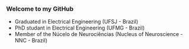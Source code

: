 ### Welcome to my GitHub

- Graduated in Electrical Engineering (UFSJ - Brazil)
- PhD studant in Electrical Engineering (UFMG - Brazil)
- Member of the Núcelo de Neurociências (Nucleus of Neuroscience - NNC - Brazil)

<!--
**mcjpedro/mcjpedro** is a ✨ _special_ ✨ repository because its `README.md` (this file) appears on your GitHub profile.
Here are some ideas to get you started:
- Graduated in Electrical Engineering (UFSJ)
- Master's Degree studant in Electrical Engineering (UFMG)
- Member of the Neuroscience Center (UFMG)
-->
